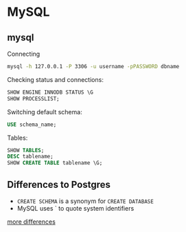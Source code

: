 # MySQL

## mysql

Connecting

```bash
mysql -h 127.0.0.1 -P 3306 -u username -pPASSWORD dbname
```

Checking status and connections:

```sql
SHOW ENGINE INNODB STATUS \G
SHOW PROCESSLIST;
```

Switching default schema:

```sql
USE schema_name;
```

Tables:

```sql
SHOW TABLES;
DESC tablename;
SHOW CREATE TABLE tablename \G;
```

## Differences to Postgres

* `CREATE SCHEMA` is a synonym for `CREATE DATABASE`
* MySQL uses \` to quote system identifiers

[more differences](https://wiki.postgresql.org/wiki/Things_to_find_out_about_when_moving_from_MySQL_to_PostgreSQL)

